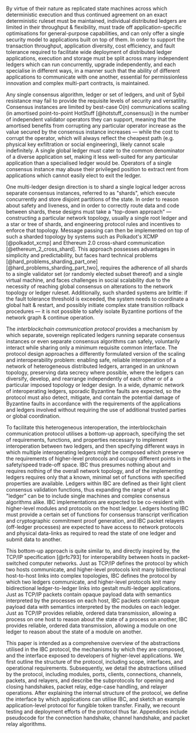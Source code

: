 By virtue of their nature as replicated state machines across which deterministic execution and thus continued agreement on an exact deterministic ruleset must be maintained, individual distributed ledgers are limited in their throughput & flexibility, must trade off application-specific optimisations for general-purpose capabilities, and can only offer a single security model to applications built on top of them. In order to support the transaction throughput, application diversity, cost efficiency, and fault tolerance required to facilitate wide deployment of distributed ledger applications, execution and storage must be split across many independent ledgers which can run concurrently, upgrade independently, and each specialise in different ways, in a manner such that the ability of different applications to communicate with one another, essential for permissionless innovation and complex multi-part contracts, is maintained.

Any single consensus algorithm, ledger or set of ledgers, and unit of Sybil resistance may fail to provide the requisite levels of security and versatility. Consensus instances are limited by best-case O(n) communications scaling (in amortised point-to-point HotStuff [@hotstuff_consensus]) in the number of independent validator operators they can support, meaning that the amortised benefits from corrupting any particular operator increase as the value secured by the consensus instance increases — while the cost to corrupt the operator, which will always reflect the cheapest path (e.g. physical key exfiltration or social engineering), likely cannot scale indefinitely. A single global ledger must cater to the common denominator of a diverse application set, making it less well-suited for any particular application than a specialised ledger would be. Operators of a single consensus instance may abuse their privileged position to extract rent from applications which cannot easily elect to exit the ledger. 

One multi-ledger design direction is to shard a single logical ledger across separate consensus instances, referred to as "shards", which execute concurrently and store disjoint partitions of the state. In order to reason about safety and liveness, and in order to correctly route data and code between shards, these designs must take a "top-down approach" — constructing a particular network topology, usually a single root ledger and a star or tree of shards, and engineering protocol rules and incentives to enforce that topology. Message passing can then be implemented on top of such a sharded topology by systems such as Polkadot's XCMP [@polkadot_xcmp] and Ethereum 2.0 cross-shard communication [@ethereum_2_cross_shard]. This approach possesses advantages in simplicity and predictability, but faces hard technical problems [@hard_problems_sharding_part_one] [@hard_problems_sharding_part_two], requires the adherence of all shards to a single validator set (or randomly elected subset thereof) and a single virtual machine, and faces challenges in social scalability due to the necessity of reaching global consensus on alterations to the network topology or ledger ruleset. Additionally, such sharded systems are brittle: if the fault tolerance threshold is exceeded, the system needs to coordinate a global halt & restart, and possibly initiate complex state transition rollback procedures — it is not possible to safely isolate Byzantine portions of the network graph & continue operation.

The *interblockchain communication protocol* provides a mechanism by which separate, sovereign replicated ledgers running separate consensus instances or even separate consensus algorithms can safely, voluntarily interact while sharing only a minimum requisite common interface. The protocol design approaches a differently formulated version of the scaling and interoperability problem: enabling safe, reliable interoperation of a network of heterogeneous distributed ledgers, arranged in an unknown topology, preserving data secrecy where possible, where the ledgers can diversify, develop, and rearrange independently of each other or of a particular imposed topology or ledger design. In a wide, dynamic network of interoperating ledgers, sporadic Byzantine faults are expected, so the protocol must also detect, mitigate, and contain the potential damage of Byzantine faults in accordance with the requirements of the applications and ledgers involved without requiring the use of additional trusted parties or global coordination.

To facilitate this heterogeneous interoperation, the interblockchain communication protocol utilises a bottom-up approach, specifying the set of requirements, functions, and properties necessary to implement interoperation between two ledgers, and then specifying different ways in which multiple interoperating ledgers might be composed which preserve the requirements of higher-level protocols and occupy different points in the safety/speed trade-off space. IBC thus presumes nothing about and requires nothing of the overall network topology, and of the implementing ledgers requires only that a known, minimal set of functions with specified properties are available. Ledgers within IBC are defined as their light client consensus validation functions, thus expanding the range of what a "ledger" can be to include single machines and complex consensus algorithms alike. IBC implementations are expected to be co-resident with higher-level modules and protocols on the host ledger. Ledgers hosting IBC must provide a certain set of functions for consensus transcript verification and cryptographic commitment proof generation, and IBC packet relayers (off-ledger processes) are expected to have access to network protocols and physical data-links as required to read the state of one ledger and submit data to another.

This bottom-up approach is quite similar to, and directly inspired by, the TCP/IP specification [@rfc793] for interoperability between hosts in packet-switched computer networks. Just as TCP/IP defines the protocol by which two hosts communicate, and higher-level protocols knit many bidirectional host-to-host links into complex topologies, IBC defines the protocol by which two ledgers communicate, and higher-level protocols knit many bidirectional ledger-to-ledger links into gestalt multi-ledger applications. Just as TCP/IP packets contain opaque payload data with semantics interpreted by the processes on each host, IBC packets contain opaque payload data with semantics interpreted by the modules on each ledger. Just as TCP/IP provides reliable, ordered data transmission, allowing a process on one host to reason about the state of a process on another, IBC provides reliable, ordered data transmission, allowing a module on one ledger to reason about the state of a module on another.

This paper is intended as a comprehensive overview of the abstractions utilised in the IBC protocol, the mechanisms by which they are composed, and the interface exposed to developers of higher-level applications. We first outline the structure of the protocol, including scope, interfaces, and operational requirements. Subsequently, we detail the abstractions utilised by the protocol, including modules, ports, clients, connections, channels, packets, and relayers, and describe the subprotocols for opening and closing handshakes, packet relay, edge-case handling, and relayer operations. After explaining the internal structure of the protocol, we define the interface by which applications can utilise IBC, and sketch an example application-level protocol for fungible token transfer. Finally, we recount testing and deployment efforts of the protocol thus far. Appendices include pseudocode for the connection handshake, channel handshake, and packet relay algorithms.
